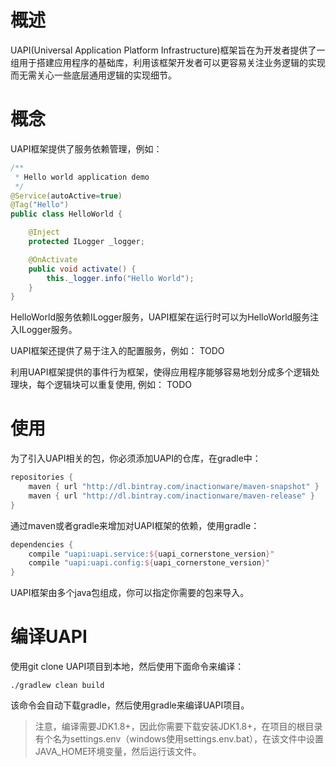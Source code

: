 # 概述

UAPI(Universal Application Platform Infrastructure)框架旨在为开发者提供了一组用于搭建应用程序的基础库，利用该框架开发者可以更容易关注业务逻辑的实现而无需关心一些底层通用逻辑的实现细节。

# 概念
UAPI框架提供了服务依赖管理，例如：
```Java
/**
 * Hello world application demo
 */
@Service(autoActive=true)
@Tag("Hello")
public class HelloWorld {

    @Inject
    protected ILogger _logger;

    @OnActivate
    public void activate() {
        this._logger.info("Hello World");
    }
}
```
HelloWorld服务依赖ILogger服务，UAPI框架在运行时可以为HelloWorld服务注入ILogger服务。

UAPI框架还提供了易于注入的配置服务，例如：
TODO

利用UAPI框架提供的事件行为框架，使得应用程序能够容易地划分成多个逻辑处理块，每个逻辑块可以重复使用, 例如：
TODO

# 使用
为了引入UAPI相关的包，你必须添加UAPI的仓库，在gradle中：
```groovy
repositories {
    maven { url "http://dl.bintray.com/inactionware/maven-snapshot" }
    maven { url "http://dl.bintray.com/inactionware/maven-release" }
}
```

通过maven或者gradle来增加对UAPI框架的依赖，使用gradle：
```groovy
dependencies {
    compile "uapi:uapi.service:${uapi_cornerstone_version}"
    compile "uapi:uapi.config:${uapi_cornerstone_version}"
}
```
UAPI框架由多个java包组成，你可以指定你需要的包来导入。

# 编译UAPI
使用git clone UAPI项目到本地，然后使用下面命令来编译：
```shell
./gradlew clean build
```
该命令会自动下载gradle，然后使用gradle来编译UAPI项目。

> 注意，编译需要JDK1.8+，因此你需要下载安装JDK1.8+，在项目的根目录有个名为settings.env（windows使用settings.env.bat），在该文件中设置JAVA_HOME环境变量，然后运行该文件。
